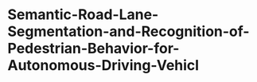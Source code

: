 # Semantic-Road-Lane-Segmentation-and-Recognition-of-Pedestrian-Behavior-for-Autonomous-Driving-Vehicl